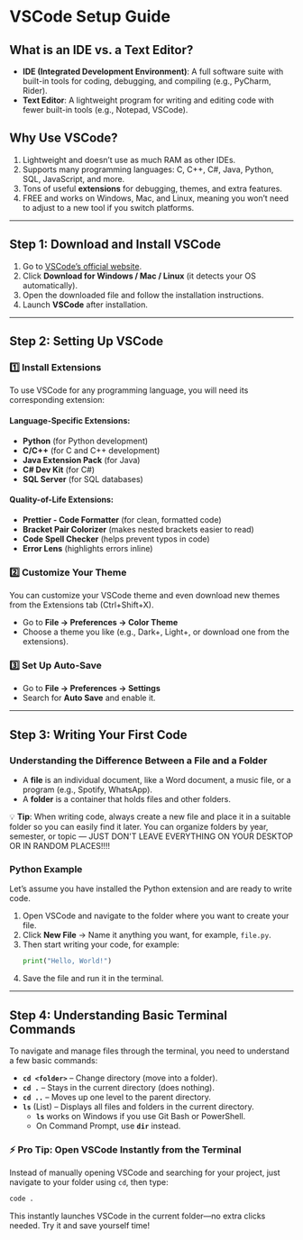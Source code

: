 # VSCode Setup Guide

## What is an IDE vs. a Text Editor?

- **IDE (Integrated Development Environment)**: A full software suite with built-in tools for coding, debugging, and compiling (e.g., PyCharm, Rider).
- **Text Editor**: A lightweight program for writing and editing code with fewer built-in tools (e.g., Notepad, VSCode).

## Why Use VSCode?

1. Lightweight and doesn’t use as much RAM as other IDEs.
2. Supports many programming languages: C, C++, C#, Java, Python, SQL, JavaScript, and more.
3. Tons of useful **extensions** for debugging, themes, and extra features.
4. FREE and works on Windows, Mac, and Linux, meaning you won’t need to adjust to a new tool if you switch platforms.

---

## Step 1: Download and Install VSCode

1. Go to [VSCode’s official website](https://code.visualstudio.com/).
2. Click **Download for Windows / Mac / Linux** (it detects your OS automatically).
3. Open the downloaded file and follow the installation instructions.
4. Launch **VSCode** after installation.

---

## Step 2: Setting Up VSCode

### 1️⃣ Install Extensions

To use VSCode for any programming language, you will need its corresponding extension:

#### Language-Specific Extensions:

- **Python** (for Python development)
- **C/C++** (for C and C++ development)
- **Java Extension Pack** (for Java)
- **C# Dev Kit** (for C#)
- **SQL Server** (for SQL databases)

#### Quality-of-Life Extensions:

- **Prettier - Code Formatter** (for clean, formatted code)
- **Bracket Pair Colorizer** (makes nested brackets easier to read)
- **Code Spell Checker** (helps prevent typos in code)
- **Error Lens** (highlights errors inline)

### 2️⃣ Customize Your Theme

You can customize your VSCode theme and even download new themes from the Extensions tab (Ctrl+Shift+X).

- Go to **File → Preferences → Color Theme**
- Choose a theme you like (e.g., Dark+, Light+, or download one from the extensions).

### 3️⃣ Set Up Auto-Save

- Go to **File → Preferences → Settings**
- Search for **Auto Save** and enable it.

---

## Step 3: Writing Your First Code

### Understanding the Difference Between a File and a Folder

- A **file** is an individual document, like a Word document, a music file, or a program (e.g., Spotify, WhatsApp).
- A **folder** is a container that holds files and other folders.

💡 **Tip**: When writing code, always create a new file and place it in a suitable folder so you can easily find it later. You can organize folders by year, semester, or topic — JUST DON'T LEAVE EVERYTHING ON YOUR DESKTOP OR IN RANDOM PLACES!!!!

### **Python Example**

Let’s assume you have installed the Python extension and are ready to write code.

1. Open VSCode and navigate to the folder where you want to create your file.
2. Click **New File** → Name it anything you want, for example, `file.py`.
3. Then start writing your code, for example:
   ```python
   print("Hello, World!")
   ```
4. Save the file and run it in the terminal.

---

## Step 4: Understanding Basic Terminal Commands

To navigate and manage files through the terminal, you need to understand a few basic commands:

- **`cd <folder>`** – Change directory (move into a folder).
- **`cd .`** – Stays in the current directory (does nothing).
- **`cd ..`** – Moves up one level to the parent directory.
- **`ls`** (List) – Displays all files and folders in the current directory.
  - **`ls`** works on Windows if you use Git Bash or PowerShell.
  - On Command Prompt, use **`dir`** instead.

### ⚡ Pro Tip: Open VSCode Instantly from the Terminal

Instead of manually opening VSCode and searching for your project, just navigate to your folder using `cd`, then type:

```sh
code .
```

This instantly launches VSCode in the current folder—no extra clicks needed. Try it and save yourself time!
